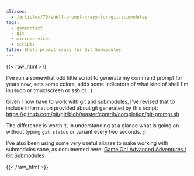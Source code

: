 ```yaml
---
aliases:
  - /articles/76/shell-prompt-crazy-for-git-submodules
tags:
  - gameontext
  - git
  - microservices
  - scripts
title: Shell prompt crazy for Git Submodules
---
```

{{< raw_html >}}
<p>I've run a somewhat odd little script to generate my command prompt for years now, sets some colors, adds some indicators of what kind of shell I'm in (sudo or tmux/screen or ssh or.. ).</p>

<p>Given I now have to work with git and submodules, I've revised that to include information provided about git generated by this script: <a href="https://github.com/git/git/blob/master/contrib/completion/git-prompt.sh">https://github.com/git/git/blob/master/contrib/completion/git-prompt.sh</a></p>

<p>The difference is worth it, in understanding at a glance what is going on without typing <code>git status</code> or variant every two seconds. ;)</p>

<p>I've also been using some very useful aliases to make working with submodules sane, as documented here: <a href="https://book.gameontext.org/walkthroughs/git.html">Game On! Advanced Adventures / Git Submodules</a></p>
{{< /raw_html >}}
